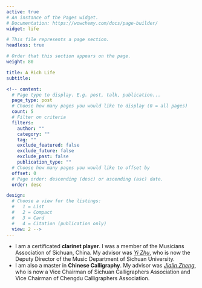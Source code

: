 ```yaml
---
active: true
# An instance of the Pages widget.
# Documentation: https://wowchemy.com/docs/page-builder/
widget: life

# This file represents a page section.
headless: true

# Order that this section appears on the page.
weight: 80

title: A Rich Life
subtitle:

<!-- content:
  # Page type to display. E.g. post, talk, publication...
  page_type: post
  # Choose how many pages you would like to display (0 = all pages)
  count: 5
  # Filter on criteria
  filters:
    author: ""
    category: ""
    tag: ""
    exclude_featured: false
    exclude_future: false
    exclude_past: false
    publication_type: ""
  # Choose how many pages you would like to offset by
  offset: 0
  # Page order: descending (desc) or ascending (asc) date.
  order: desc

design:
  # Choose a view for the listings:
  #   1 = List
  #   2 = Compact
  #   3 = Card
  #   4 = Citation (publication only)
  view: 2 -->
---
```

* I am a certificated **clarinet player**. I was a member of the Musicians Association of Sichuan, China. My advisor
was [*Yi Zhu*](https://baike.baidu.com/item/%E6%9C%B1%E6%AF%85/3178725), who is now the Deputy Director of the Music Department of Sichuan University.
* I am also a master in **Chinese Calligraphy**. My advisor was [*Jialin Zheng*](https://baike.baidu.com/item/%E9%83%91%E5%AE%B6%E6%9E%97/8612136), who is now a Vice Chairman of
Sichuan Calligraphers Association and Vice Chairman of Chengdu Calligraphers Association.